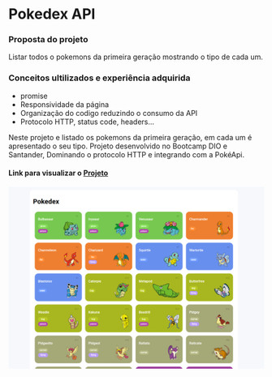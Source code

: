 # Pokedex API

### Proposta do projeto
Listar todos o pokemons da primeira geração mostrando o tipo de cada um.

### Conceitos ultilizados e experiência adquirida
  * promise
  * Responsividade da página
  * Organização do codigo reduzindo o consumo da API
  * Protocolo HTTP, status code, headers...

Neste projeto e listado os pokemons da primeira geração, em cada um é apresentado o seu tipo.
Projeto desenvolvido no Bootcamp DIO e Santander, Dominando o protocolo HTTP e integrando com a PokéApi.

#### Link para visualizar o [Projeto](https://coruscating-kashata-b29e07.netlify.app/)

![imagem do projeto em deploy](https://github.com/Lucasasdev/Pokedex-API/blob/master/img/pokemon-list.png)

